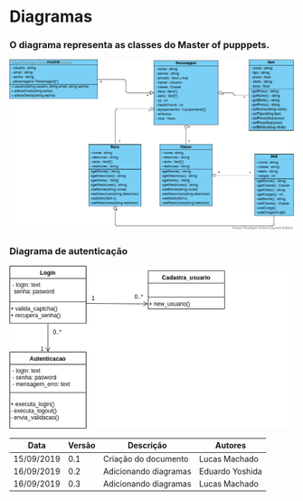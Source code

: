 # Diagramas

### O diagrama representa as classes do Master of pupppets.

![diagrama de classe ](../img/diagramas_de_classe/UML_usuario.png)

### Diagrama de autenticação

![ diagrama de classe ](../img/diagramas_de_classe/UML_autenticacao.png)

|**Data**|**Versão**|**Descrição**|**Autores**|
|--|--|--|--|
|15/09/2019|0.1|Criação do documento|Lucas Machado|
|16/09/2019|0.2|Adicionando diagramas|Eduardo Yoshida|
|16/09/2019|0.3|Adicionando diagramas|Lucas Machado|
